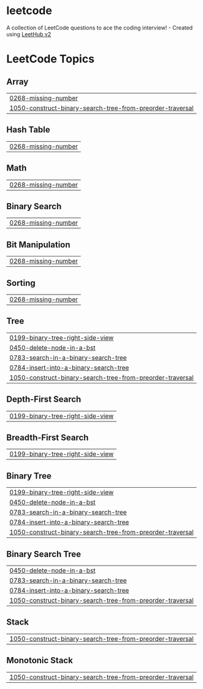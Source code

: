 # leetcode
A collection of LeetCode questions to ace the coding interview! - Created using [LeetHub v2](https://github.com/arunbhardwaj/LeetHub-2.0)

<!---LeetCode Topics Start-->
# LeetCode Topics
## Array
|  |
| ------- |
| [0268-missing-number](https://github.com/Its-soul/leetcode/tree/master/0268-missing-number) |
| [1050-construct-binary-search-tree-from-preorder-traversal](https://github.com/Its-soul/leetcode/tree/master/1050-construct-binary-search-tree-from-preorder-traversal) |
## Hash Table
|  |
| ------- |
| [0268-missing-number](https://github.com/Its-soul/leetcode/tree/master/0268-missing-number) |
## Math
|  |
| ------- |
| [0268-missing-number](https://github.com/Its-soul/leetcode/tree/master/0268-missing-number) |
## Binary Search
|  |
| ------- |
| [0268-missing-number](https://github.com/Its-soul/leetcode/tree/master/0268-missing-number) |
## Bit Manipulation
|  |
| ------- |
| [0268-missing-number](https://github.com/Its-soul/leetcode/tree/master/0268-missing-number) |
## Sorting
|  |
| ------- |
| [0268-missing-number](https://github.com/Its-soul/leetcode/tree/master/0268-missing-number) |
## Tree
|  |
| ------- |
| [0199-binary-tree-right-side-view](https://github.com/Its-soul/leetcode/tree/master/0199-binary-tree-right-side-view) |
| [0450-delete-node-in-a-bst](https://github.com/Its-soul/leetcode/tree/master/0450-delete-node-in-a-bst) |
| [0783-search-in-a-binary-search-tree](https://github.com/Its-soul/leetcode/tree/master/0783-search-in-a-binary-search-tree) |
| [0784-insert-into-a-binary-search-tree](https://github.com/Its-soul/leetcode/tree/master/0784-insert-into-a-binary-search-tree) |
| [1050-construct-binary-search-tree-from-preorder-traversal](https://github.com/Its-soul/leetcode/tree/master/1050-construct-binary-search-tree-from-preorder-traversal) |
## Depth-First Search
|  |
| ------- |
| [0199-binary-tree-right-side-view](https://github.com/Its-soul/leetcode/tree/master/0199-binary-tree-right-side-view) |
## Breadth-First Search
|  |
| ------- |
| [0199-binary-tree-right-side-view](https://github.com/Its-soul/leetcode/tree/master/0199-binary-tree-right-side-view) |
## Binary Tree
|  |
| ------- |
| [0199-binary-tree-right-side-view](https://github.com/Its-soul/leetcode/tree/master/0199-binary-tree-right-side-view) |
| [0450-delete-node-in-a-bst](https://github.com/Its-soul/leetcode/tree/master/0450-delete-node-in-a-bst) |
| [0783-search-in-a-binary-search-tree](https://github.com/Its-soul/leetcode/tree/master/0783-search-in-a-binary-search-tree) |
| [0784-insert-into-a-binary-search-tree](https://github.com/Its-soul/leetcode/tree/master/0784-insert-into-a-binary-search-tree) |
| [1050-construct-binary-search-tree-from-preorder-traversal](https://github.com/Its-soul/leetcode/tree/master/1050-construct-binary-search-tree-from-preorder-traversal) |
## Binary Search Tree
|  |
| ------- |
| [0450-delete-node-in-a-bst](https://github.com/Its-soul/leetcode/tree/master/0450-delete-node-in-a-bst) |
| [0783-search-in-a-binary-search-tree](https://github.com/Its-soul/leetcode/tree/master/0783-search-in-a-binary-search-tree) |
| [0784-insert-into-a-binary-search-tree](https://github.com/Its-soul/leetcode/tree/master/0784-insert-into-a-binary-search-tree) |
| [1050-construct-binary-search-tree-from-preorder-traversal](https://github.com/Its-soul/leetcode/tree/master/1050-construct-binary-search-tree-from-preorder-traversal) |
## Stack
|  |
| ------- |
| [1050-construct-binary-search-tree-from-preorder-traversal](https://github.com/Its-soul/leetcode/tree/master/1050-construct-binary-search-tree-from-preorder-traversal) |
## Monotonic Stack
|  |
| ------- |
| [1050-construct-binary-search-tree-from-preorder-traversal](https://github.com/Its-soul/leetcode/tree/master/1050-construct-binary-search-tree-from-preorder-traversal) |
<!---LeetCode Topics End-->